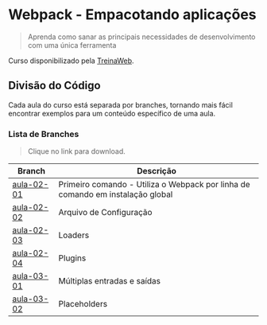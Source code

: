# Webpack - Empacotando aplicações

> Aprenda como sanar as principais necessidades de desenvolvimento com uma única ferramenta

Curso disponibilizado pela [TreinaWeb](https://www.treinaweb.com.br/curso/webpack-empacotando-aplicacoes).

## Divisão do Código

Cada aula do curso está separada por branches, tornando mais fácil encontrar exemplos para um conteúdo específico de uma aula.

### Lista de Branches

> Clique no link para download.

| Branch                                                                           | Descrição                                                                      |
| -------------------------------------------------------------------------------- | ------------------------------------------------------------------------------ |
| [aula-02-01](https://github.com/renebentes/curso-webpack/archive/aula-02-01.zip) | Primeiro comando - Utiliza o Webpack por linha de comando em instalação global |
| [aula-02-02](https://github.com/renebentes/curso-webpack/archive/aula-02-02.zip) | Arquivo de Configuração                                                        |
| [aula-02-03](https://github.com/renebentes/curso-webpack/archive/aula-02-03.zip) | Loaders                                                                        |
| [aula-02-04](https://github.com/renebentes/curso-webpack/archive/aula-02-04.zip) | Plugins                                                                        |
| [aula-03-01](https://github.com/renebentes/curso-webpack/archive/aula-03-01.zip) | Múltiplas entradas e saídas                                                    |
| [aula-03-02](https://github.com/renebentes/curso-webpack/archive/aula-03-02.zip) | Placeholders                                                                   |
